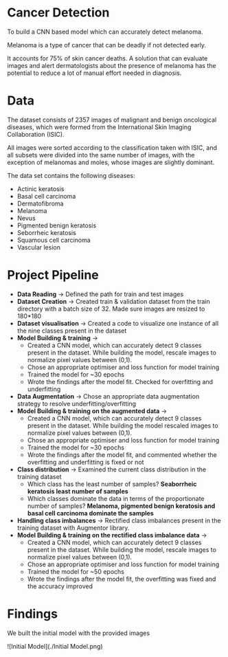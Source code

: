 # Cancer Detection

To build a CNN based model which can accurately detect melanoma. 

Melanoma is a type of cancer that can be deadly if not detected early. 

It accounts for 75% of skin cancer deaths. A solution that can evaluate images and alert dermatologists about the presence of melanoma has the potential to reduce a lot of manual effort needed in diagnosis.

# Data

The dataset consists of 2357 images of malignant and benign oncological diseases, which were formed from the International Skin Imaging Collaboration (ISIC). 

All images were sorted according to the classification taken with ISIC, and all subsets were divided into the same number of images, with the exception of melanomas and moles, whose images are slightly dominant.

The data set contains the following diseases:

- Actinic keratosis
- Basal cell carcinoma
- Dermatofibroma
- Melanoma
- Nevus
- Pigmented benign keratosis
- Seborrheic keratosis
- Squamous cell carcinoma
- Vascular lesion

# Project Pipeline

- **Data Reading** → Defined the path for train and test images
- **Dataset Creation** → Created train & validation dataset from the train directory with a batch size of 32. Made sure images are resized to 180*180
- **Dataset visualisation** → Created a code to visualize one instance of all the nine classes present in the dataset
- **Model Building & training** → 
   - Created a CNN model, which can accurately detect 9 classes present in the dataset. While building the model, rescale images to normalize pixel values between (0,1).
   - Chose an appropriate optimiser and loss function for model training
   - Trained the model for ~30 epochs
   - Wrote the findings after the model fit. Checked for overfitting and underfitting
- **Data Augmentation** → Chose an appropriate data augmentation strategy to resolve underfitting/overfitting
- **Model Building & training on the augmented data** →
  - Created a CNN model, which can accurately detect 9 classes present in the dataset. While building the model rescaled images to normalize pixel values between (0,1).
  - Chose an appropriate optimiser and loss function for model training
  - Trained the model for ~30 epochs
  - Wrote the findings after the model fit, and commented whether the overfitting and underfitting is fixed or not
- **Class distribution** → Examined the current class distribution in the training dataset 
   - Which class has the least number of samples? **Seaborrheic keratosis least number of samples**
   - Which classes dominate the data in terms of the proportionate number of samples? **Melanoma, pigmented benign keratosis and basal cell carcinoma dominate the samples**
- **Handling class imbalances** → Rectified class imbalances present in the training dataset with Augmentor library.
- **Model Building & training on the rectified class imbalance data** →
  - Created a CNN model, which can accurately detect 9 classes present in the dataset. While building the model, rescale images to normalize pixel values between (0,1).
  - Chose an appropriate optimiser and loss function for model training
  - Trained the model for ~50 epochs
  - Wrote the findings after the model fit, the overfitting was fixed and the accuracy improved
 
# Findings

We built the initial model with the provided images

![Initial Model](./Initial Model.png)




